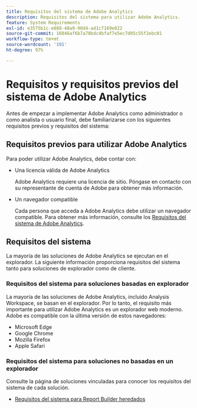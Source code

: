 ```yaml
---
title: Requisitos del sistema de Adobe Analytics
description: Requisitos del sistema para utilizar Adobe Analytics.
feature: System Requirements
exl-id: e3575b1c-e088-48a9-90d4-ad1c7169e022
source-git-commit: 16046af6b7a78bdc4bfaf7e5ec7d05c55f2ebc01
workflow-type: tm+mt
source-wordcount: '191'
ht-degree: 97%

---
```


# Requisitos y requisitos previos del sistema de Adobe Analytics

Antes de empezar a implementar Adobe Analytics como administrador o como analista o usuario final, debe familiarizarse con los siguientes requisitos previos y requisitos del sistema:

## Requisitos previos para utilizar Adobe Analytics

Para poder utilizar Adobe Analytics, debe contar con:

* Una licencia válida de Adobe Analytics

  Adobe Analytics requiere una licencia de sitio. Póngase en contacto con su representante de cuenta de Adobe para obtener más información.

* Un navegador compatible

  Cada persona que acceda a Adobe Analytics debe utilizar un navegador compatible. Para obtener más información, consulte los [Requisitos del sistema de Adobe Analytics](https://experienceleague.adobe.com/docs/analytics/analyze/admin-overview/sys-reqs.html?lang=es).

## Requisitos del sistema

La mayoría de las soluciones de Adobe Analytics se ejecutan en el explorador. La siguiente información proporciona requisitos del sistema tanto para soluciones de explorador como de cliente.

### Requisitos del sistema para soluciones basadas en explorador

La mayoría de las soluciones de Adobe Analytics, incluido Analysis Workspace, se basan en el explorador. Por lo tanto, el requisito más importante para utilizar Adobe Analytics es un explorador web moderno. Adobe es compatible con la última versión de estos navegadores:

* Microsoft Edge
* Google Chrome
* Mozilla Firefox
* Apple Safari

### Requisitos del sistema para soluciones no basadas en un explorador

Consulte la página de soluciones vinculadas para conocer los requisitos del sistema de cada solución.

* [Requisitos del sistema para Report Builder heredados](/help/analyze/legacy-report-builder/setup/system-requirements.md)

